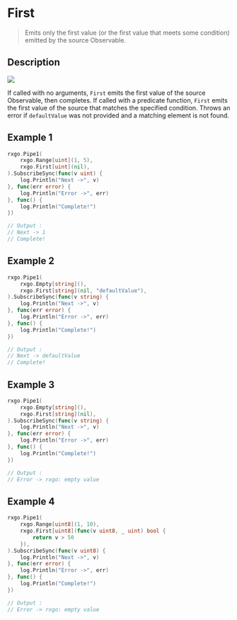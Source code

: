 # First

> Emits only the first value (or the first value that meets some condition) emitted by the source Observable.

## Description

![](https://rxjs.dev/assets/images/marble-diagrams/first.png)

If called with no arguments, `First` emits the first value of the source Observable, then completes. If called with a predicate function, `First` emits the first value of the source that matches the specified condition. Throws an error if `defaultValue` was not provided and a matching element is not found.

## Example 1

```go
rxgo.Pipe1(
    rxgo.Range[uint](1, 5),
    rxgo.First[uint](nil),
).SubscribeSync(func(v uint) {
    log.Println("Next ->", v)
}, func(err error) {
    log.Println("Error ->", err)
}, func() {
    log.Println("Complete!")
})

// Output :
// Next -> 1
// Complete!
```

## Example 2

```go
rxgo.Pipe1(
    rxgo.Empty[string](),
    rxgo.First[string](nil, "defaultValue"),
).SubscribeSync(func(v string) {
    log.Println("Next ->", v)
}, func(err error) {
    log.Println("Error ->", err)
}, func() {
    log.Println("Complete!")
})

// Output :
// Next -> defaultValue
// Complete!
```

## Example 3

```go
rxgo.Pipe1(
    rxgo.Empty[string](),
    rxgo.First[string](nil),
).SubscribeSync(func(v string) {
    log.Println("Next ->", v)
}, func(err error) {
    log.Println("Error ->", err)
}, func() {
    log.Println("Complete!")
})

// Output :
// Error -> rxgo: empty value
```

## Example 4

```go
rxgo.Pipe1(
    rxgo.Range[uint8](1, 10),
    rxgo.First[uint8](func(v uint8, _ uint) bool {
        return v > 50
    }),
).SubscribeSync(func(v uint8) {
    log.Println("Next ->", v)
}, func(err error) {
    log.Println("Error ->", err)
}, func() {
    log.Println("Complete!")
})

// Output :
// Error -> rxgo: empty value
```
